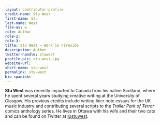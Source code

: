 ```yaml
---
layout: contributor-profile
credit-name: Stu West
first-name: Stu
last-name: West
file-as: w
role: Author
role-2:
role-3:
title: Stu West — Work in Fireside
description: Author
twitter-handle: stuwest
profile-pic: stu-west.jpg
website-url:
short-name: stu-west
permalink: stu-west
bio-spanish:
---
```

**Stu West** was recently imported to Canada from his native Scotland, where he spent several years studying creative writing at the University of Glasgow. His previous credits include writing liner note essays for the UK music industry and contributing several scripts to the _Trailer Park of Terror_ comics anthology series. He lives in Ottawa with his wife and their two cats and can be found on Twitter at [@stuwest](https://www.twitter.com/stuwest).
